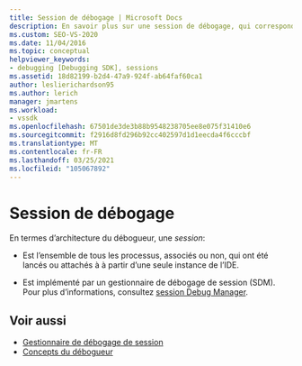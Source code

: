 ```yaml
---
title: Session de débogage | Microsoft Docs
description: En savoir plus sur une session de débogage, qui correspond à tous les processus qui ont été lancés ou attachés à à partir d’une seule instance de l’IDE.
ms.custom: SEO-VS-2020
ms.date: 11/04/2016
ms.topic: conceptual
helpviewer_keywords:
- debugging [Debugging SDK], sessions
ms.assetid: 18d82199-b2d4-47a9-924f-ab64faf60ca1
author: leslierichardson95
ms.author: lerich
manager: jmartens
ms.workload:
- vssdk
ms.openlocfilehash: 67501de3de3b88b9548238705ee8e075f31410e6
ms.sourcegitcommit: f2916d8fd296b92cc402597d1d1eecda4f6cccbf
ms.translationtype: MT
ms.contentlocale: fr-FR
ms.lasthandoff: 03/25/2021
ms.locfileid: "105067892"
---
```

# <a name="debug-session"></a>Session de débogage
En termes d’architecture du débogueur, une *session*:

- Est l’ensemble de tous les processus, associés ou non, qui ont été lancés ou attachés à à partir d’une seule instance de l’IDE.

- Est implémenté par un gestionnaire de débogage de session (SDM). Pour plus d’informations, consultez [session Debug Manager](../../extensibility/debugger/session-debug-manager.md).

## <a name="see-also"></a>Voir aussi
- [Gestionnaire de débogage de session](../../extensibility/debugger/session-debug-manager.md)
- [Concepts du débogueur](../../extensibility/debugger/debugger-concepts.md)

